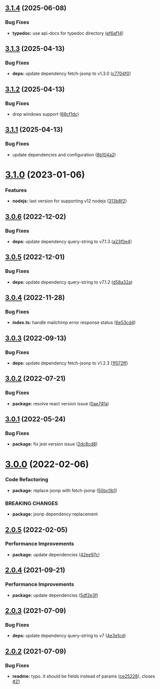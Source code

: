 ## [3.1.4](https://github.com/imgarylai/use-mailchimp-form/compare/v3.1.3...v3.1.4) (2025-06-08)

### Bug Fixes

- **typedoc:** use api-docs for typedoc directory ([ef6af14](https://github.com/imgarylai/use-mailchimp-form/commit/ef6af14e7bbb74130f26295fbbb2599ddee835d1))

## [3.1.3](https://github.com/imgarylai/use-mailchimp-form/compare/v3.1.2...v3.1.3) (2025-04-13)

### Bug Fixes

- **deps:** update dependency fetch-jsonp to v1.3.0 ([c7704f0](https://github.com/imgarylai/use-mailchimp-form/commit/c7704f0bb43d053f3300c7f4ed7ddb01c22c434b))

## [3.1.2](https://github.com/imgarylai/use-mailchimp-form/compare/v3.1.1...v3.1.2) (2025-04-13)

### Bug Fixes

- drop windows support ([68cf1dc](https://github.com/imgarylai/use-mailchimp-form/commit/68cf1dc8fc5b54d627bae68f5d0ab8f517583569))

## [3.1.1](https://github.com/imgarylai/use-mailchimp-form/compare/v3.1.0...v3.1.1) (2025-04-13)

### Bug Fixes

- update dependencies and configuration ([8b104a2](https://github.com/imgarylai/use-mailchimp-form/commit/8b104a2dd616eb3946052aab1d7e5de74ceccc5b))

# [3.1.0](https://github.com/imgarylai/use-mailchimp-form/compare/v3.0.6...v3.1.0) (2023-01-06)

### Features

- **nodejs:** last version for supporting v12 nodejs ([313b8f2](https://github.com/imgarylai/use-mailchimp-form/commit/313b8f226641cfbcb976726010605adcb86e03fd))

## [3.0.6](https://github.com/imgarylai/use-mailchimp-form/compare/v3.0.5...v3.0.6) (2022-12-02)

### Bug Fixes

- **deps:** update dependency query-string to v7.1.3 ([a23f0e4](https://github.com/imgarylai/use-mailchimp-form/commit/a23f0e40d8cf0ab4a08133abe9a830617f98f96e))

## [3.0.5](https://github.com/imgarylai/use-mailchimp-form/compare/v3.0.4...v3.0.5) (2022-12-01)

### Bug Fixes

- **deps:** update dependency query-string to v7.1.2 ([d58a32a](https://github.com/imgarylai/use-mailchimp-form/commit/d58a32aec396096a271ea56ae0b8b80937de089c))

## [3.0.4](https://github.com/imgarylai/use-mailchimp-form/compare/v3.0.3...v3.0.4) (2022-11-28)

### Bug Fixes

- **index.ts:** handle mailchimp error response status ([6e53cd4](https://github.com/imgarylai/use-mailchimp-form/commit/6e53cd4212a3ecaa89565662d7b95aeb9155de55))

## [3.0.3](https://github.com/imgarylai/use-mailchimp-form/compare/v3.0.2...v3.0.3) (2022-09-13)

### Bug Fixes

- **deps:** update dependency fetch-jsonp to v1.2.3 ([1f072ff](https://github.com/imgarylai/use-mailchimp-form/commit/1f072ff480a05386f99b4d0270efbcdd38343c48))

## [3.0.2](https://github.com/imgarylai/use-mailchimp-form/compare/v3.0.1...v3.0.2) (2022-07-21)

### Bug Fixes

- **package:** resolve react version issue ([0ae74fa](https://github.com/imgarylai/use-mailchimp-form/commit/0ae74fa6f4c81f0264390929bdb8d838d0a8c459))

## [3.0.1](https://github.com/imgarylai/use-mailchimp-form/compare/v3.0.0...v3.0.1) (2022-05-24)

### Bug Fixes

- **package:** fix jest version issue ([2dc8cd8](https://github.com/imgarylai/use-mailchimp-form/commit/2dc8cd8925953f25c0aac116cfee7ba1bf99fa95))

# [3.0.0](https://github.com/imgarylai/use-mailchimp-form/compare/v2.0.5...v3.0.0) (2022-02-06)

### Code Refactoring

- **package:** replace jsonp with fetch-jsonp ([50bc0b1](https://github.com/imgarylai/use-mailchimp-form/commit/50bc0b1d3476fcc5b330e7ba72ef40cd275dee94))

### BREAKING CHANGES

- **package:** jsonp dependency replacement

## [2.0.5](https://github.com/imgarylai/use-mailchimp-form/compare/v2.0.4...v2.0.5) (2022-02-05)

### Performance Improvements

- **package:** update dependencies ([42ee97c](https://github.com/imgarylai/use-mailchimp-form/commit/42ee97c32c9c50e3d2aaf3522c4c859f05b63ea9))

## [2.0.4](https://github.com/imgarylai/use-mailchimp-form/compare/v2.0.3...v2.0.4) (2021-09-21)

### Performance Improvements

- **package:** update dependencies ([5df2e3f](https://github.com/imgarylai/use-mailchimp-form/commit/5df2e3fc8e1364f239a0b1014dc9ab377592a491))

## [2.0.3](https://github.com/imgarylai/use-mailchimp-form/compare/v2.0.2...v2.0.3) (2021-07-09)

### Bug Fixes

- **deps:** update dependency query-string to v7 ([4e3e1cd](https://github.com/imgarylai/use-mailchimp-form/commit/4e3e1cd0ed3c60709128c0ff91752a7765f1c245))

## [2.0.2](https://github.com/imgarylai/use-mailchimp-form/compare/v2.0.1...v2.0.2) (2021-07-09)

### Bug Fixes

- **readme:** typo. it should be fields instead of params ([ce25228](https://github.com/imgarylai/use-mailchimp-form/commit/ce2522883855afc65ff5518e0c76f6e3450a8227)), closes [#21](https://github.com/imgarylai/use-mailchimp-form/issues/21)
